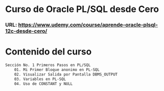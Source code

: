 # Curso de Oracle PL/SQL desde Cero
### URL: https://www.udemy.com/course/aprende-oracle-plsql-12c-desde-cero/

# Contenido del curso
```bash
Sección No. 1 Primeros Pasos en PL/SQL
    01. Mi Primer Bloque anonimo en PL-SQL
    02. Visualizar Salida por Pantalla DBMS_OUTPUT
    03. Variables en PL-SQL
    04. Uso de CONSTANT y NULL
```
